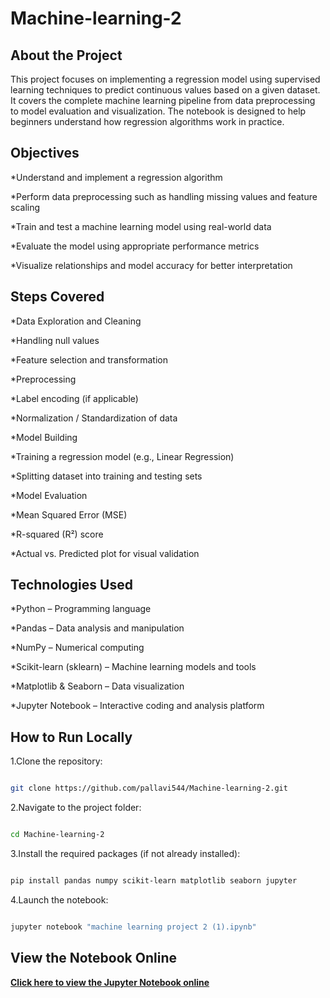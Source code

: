 # Machine-learning-2
## About the Project
This project focuses on implementing a regression model using supervised learning techniques to predict continuous values based on a given dataset. It covers the complete machine learning pipeline from data preprocessing to model evaluation and visualization. The notebook is designed to help beginners understand how regression algorithms work in practice.

## Objectives
*Understand and implement a regression algorithm

*Perform data preprocessing such as handling missing values and feature scaling

*Train and test a machine learning model using real-world data

*Evaluate the model using appropriate performance metrics

*Visualize relationships and model accuracy for better interpretation

## Steps Covered
*Data Exploration and Cleaning

*Handling null values

*Feature selection and transformation

*Preprocessing

*Label encoding (if applicable)

*Normalization / Standardization of data

*Model Building

*Training a regression model (e.g., Linear Regression)

*Splitting dataset into training and testing sets

*Model Evaluation

*Mean Squared Error (MSE)

*R-squared (R²) score

*Actual vs. Predicted plot for visual validation

## Technologies Used
*Python – Programming language

*Pandas – Data analysis and manipulation

*NumPy – Numerical computing

*Scikit-learn (sklearn) – Machine learning models and tools

*Matplotlib & Seaborn – Data visualization

*Jupyter Notebook – Interactive coding and analysis platform

## How to Run Locally
1.Clone the repository:

```bash

git clone https://github.com/pallavi544/Machine-learning-2.git

```
2.Navigate to the project folder:

```bash

cd Machine-learning-2

```

3.Install the required packages (if not already installed):

```bash

pip install pandas numpy scikit-learn matplotlib seaborn jupyter

```

4.Launch the notebook:

```bash

jupyter notebook "machine learning project 2 (1).ipynb"

```
## View the Notebook Online
**[Click here to view the Jupyter Notebook online](https://github.com/pallavi544/Machine-learning-2/blob/main/machine%20learning%20project%202%20(1).ipynb)**




